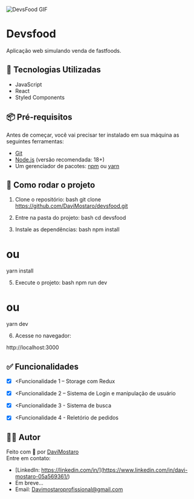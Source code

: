 ![DevsFood GIF](https://raw.githubusercontent.com/DaviMostaro/gif-assets/main/devsfood.gif)

# Devsfood
Aplicação web simulando venda de fastfoods.

## 🚀 Tecnologias Utilizadas
- JavaScript
- React
- Styled Components

## 📦 Pré-requisitos
Antes de começar, você vai precisar ter instalado em sua máquina as seguintes ferramentas:
- [Git](https://git-scm.com)
- [Node.js](https://nodejs.org/) (versão recomendada: 18+)
- Um gerenciador de pacotes: [npm](https://www.npmjs.com/) ou [yarn](https://yarnpkg.com/)

## 🔧 Como rodar o projeto
1. Clone o repositório:
bash
git clone https://github.com/DaviMostaro/devsfood.git


2. Entre na pasta do projeto:
bash
cd devsfood


3. Instale as dependências:
bash
npm install
# ou
yarn install


5. Execute o projeto:
bash
npm run dev
# ou
yarn dev


6. Acesse no navegador:

http://localhost:3000

## ✅ Funcionalidades
- [x] <Funcionalidade 1 – Storage com Redux
- [x] <Funcionalidade 2 – Sistema de Login e manipulação de usuário
- [x] <Funcionalidade 3 - Sistema de busca
- [x] <Funcionalidade 4 - Reletório de pedidos


## 👨‍💻 Autor
Feito com 💙 por [DaviMostaro](https://github.com/DaviMostaro)  
Entre em contato:
- [LinkedIn: [https://linkedin.com/in/<seu-usuario>](https://linkedin.com/in/<seu-usuario>)](https://www.linkedin.com/in/davi-mostaro-05a569361/)
- Em breve...
- Email: Davimostaroprofissional@gmail.com
